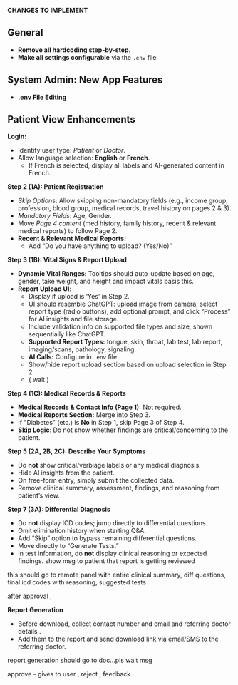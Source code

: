 **CHANGES TO IMPLEMENT**


## General
- **Remove all hardcoding step-by-step.**
- **Make all settings configurable** via the `.env` file.



## System Admin: New App Features
- **.env File Editing**



## Patient View Enhancements

**Login:**

- Identify user type: _Patient_ or _Doctor_.
- Allow language selection: **English** or **French**.
    - If French is selected, display all labels and AI-generated content in French.


**Step 2 (1A): Patient Registration**

- *Skip Options*: Allow skipping non-mandatory fields (e.g., income group, profession, blood group, medical records, travel history on pages 2 \& 3).
- *Mandatory Fields*: Age, Gender.
- Move _Page 4 content_ (med history, family history, recent \& relevant medical reports) to follow Page 2.
- **Recent \& Relevant Medical Reports:**
    - Add “Do you have anything to upload? (Yes/No)”


**Step 3 (1B): Vital Signs \& Report Upload**

- **Dynamic Vital Ranges:** Tooltips should auto-update based on age, gender, take weight, and height and impact vitals basis this.
- **Report Upload UI**:
    - Display if upload is ‘Yes’ in Step 2.
    - UI should resemble ChatGPT: upload image from camera, select report type (radio buttons), add optional prompt, and click “Process” for AI insights and file storage.
    - Include validation info on supported file types and size, shown sequentially like ChatGPT.
    - **Supported Report Types:** tongue, skin, throat, lab test, lab report, imaging/scans, pathology, signaling.
    - **AI Calls:** Configure in `.env` file.
    - Show/hide report upload section based on upload selection in Step 2.
    -  ( wait )


**Step 4 (1C): Medical Records \& Reports**

- **Medical Records \& Contact Info (Page 1):** Not required.
- **Medical Reports Section:** Merge into Step 3.
- If "Diabetes" (etc.) is **No** in Step 1, skip Page 3 of Step 4.
- **Skip Logic**: Do not show whether findings are critical/concerning to the patient.


**Step 5 (2A, 2B, 2C): Describe Your Symptoms**

- Do **not** show critical/verbiage labels or any medical diagnosis.
- Hide AI insights from the patient.
- On free-form entry, simply submit the collected data.
- Remove clinical summary, assessment, findings, and reasoning from patient’s view.

**Step 7 (3A): Differential Diagnosis**

- Do **not** display ICD codes; jump directly to differential questions.
- Omit elimination history when starting Q\&A.
- Add “Skip” option to bypass remaining differential questions.
- Move directly to “Generate Tests.”
- In test information, do **not** display clinical reasoning or expected findings.
show msg to patient that report is getting reviewed


this should go to remote panel with  entire clinical summary, diff questions, final icd codes with reasoning, suggested tests

after approval , 

**Report Generation**

- Before download, collect contact number and email and referring doctor details .
- Add them to the report and send download link via email/SMS to the referring doctor.




report generation should go to doc...pls wait msg

approve - gives to user , reject , feedback 